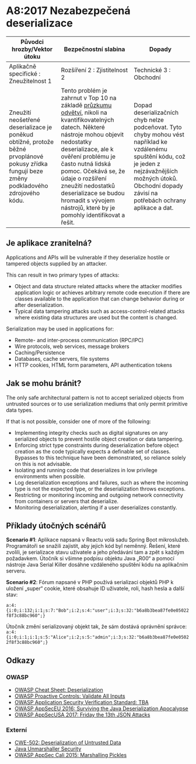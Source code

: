 # A8:2017 Nezabezpečená deserializace

| Původci hrozby/Vektor útoku | Bezpečnostní slabina           | Dopady               |
| -- | -- | -- |
| Aplikačně specifické : Zneužitelnost 1 | Rozšíření 2 : Zjistitelnost 2 | Technické 3 : Obchodní |
| Zneužití neošetřené deserializace je poněkud obtížné, protože běžné prvoplánové pokusy zřídka fungují beze změny podkladového zdrojového kódu. | Tento problém je zahrnut v Top 10 na základě [průzkumu odvětví](https://owasp.blogspot.com/2017/08/owasp-top-10-2017-project-update.html), nikoli na kvantifikovatelných datech. Některé nástroje mohou objevit nedostatky deserializace, ale k ověření problému je často nutná lidská pomoc. Očekává se, že údaje o rozšíření zneužití nedostatků deserializace se budou hromadit s vývojem nástrojů, které by je pomohly identifikovat a řešit. | Dopad deserializačních chyb nelze podceňovat. Tyto chyby mohou vést například ke vzdálenému spuštění kódu, což je jeden z nejzávažnějších možných útoků. Obchodní dopady závisí na potřebách ochrany aplikace a dat. |

## Je aplikace zranitelná?

Applications and APIs will be vulnerable if they deserialize hostile or tampered objects supplied by an attacker.

This can result in two primary types of attacks:

* Object and data structure related attacks where the attacker modifies application logic or achieves arbitrary remote code execution if there are classes available to the application that can change behavior during or after deserialization.
* Typical data tampering attacks such as access-control-related attacks where existing data structures are used but the content is changed.

Serialization may be used in applications for:

* Remote- and inter-process communication (RPC/IPC) 
* Wire protocols, web services, message brokers
* Caching/Persistence
* Databases, cache servers, file systems 
* HTTP cookies, HTML form parameters, API authentication tokens 

## Jak se mohu bránit?

The only safe architectural pattern is not to accept serialized objects from untrusted sources or to use serialization mediums that only permit primitive data types.

If that is not possible, consider one of more of the following:

* Implementing integrity checks such as digital signatures on any serialized objects to prevent hostile object creation or data tampering.
* Enforcing strict type constraints during deserialization before object creation as the code typically expects a definable set of classes. Bypasses to this technique have been demonstrated, so reliance solely on this is not advisable.
* Isolating and running code that deserializes in low privilege environments when possible.
* Log deserialization exceptions and failures, such as where the incoming type is not the expected type, or the deserialization throws exceptions.
* Restricting or monitoring incoming and outgoing network connectivity from containers or servers that deserialize.
* Monitoring deserialization, alerting if a user deserializes constantly.


## Příklady útočných scénářů

**Scenario #1**: Aplikace napsaná v Reactu volá sadu Spring Boot mikroslužeb. Programátoři se snažili zajistit, aby jejich kód byl neměnný. Řešení, které zvolili, je serializace stavu uživatele a jeho předávání tam a zpět s každým požadavkem. Útočník si všimne podpisu objektu Java „R00“ a pomocí nástroje Java Serial Killer dosáhne vzdáleného spuštění kódu na aplikačním serveru.

**Scenario #2**: Fórum napsané v PHP používá serializaci objektů PHP k uložení „super“ cookie, které obsahuje ID uživatele, roli, hash hesla a další stav:

`a:4:{i:0;i:132;i:1;s:7:"Bob";i:2;s:4:"user";i:3;s:32:"b6a8b3bea87fe0e05022f8f3c88bc960";}`

Útočník změní serializovaný objekt tak, že sám dostává oprávnění správce:
`a:4:{i:0;i:1;i:1;s:5:"Alice";i:2;s:5:"admin";i:3;s:32:"b6a8b3bea87fe0e05022f8f3c88bc960";}`

## Odkazy

### OWASP

* [OWASP Cheat Sheet: Deserialization](https://www.owasp.org/index.php/Deserialization_Cheat_Sheet)
* [OWASP Proactive Controls: Validate All Inputs](https://www.owasp.org/index.php/OWASP_Proactive_Controls#4:_Validate_All_Inputs)
* [OWASP Application Security Verification Standard: TBA](https://www.owasp.org/index.php/Category:OWASP_Application_Security_Verification_Standard_Project#tab=Home)
* [OWASP AppSecEU 2016: Surviving the Java Deserialization Apocalypse](https://speakerdeck.com/pwntester/surviving-the-java-deserialization-apocalypse)
* [OWASP AppSecUSA 2017: Friday the 13th JSON Attacks](https://speakerdeck.com/pwntester/friday-the-13th-json-attacks)

### Externí

* [CWE-502: Deserialization of Untrusted Data](https://cwe.mitre.org/data/definitions/502.html)
* [Java Unmarshaller Security](https://github.com/mbechler/marshalsec)
* [OWASP AppSec Cali 2015: Marshalling Pickles](http://frohoff.github.io/appseccali-marshalling-pickles/)
